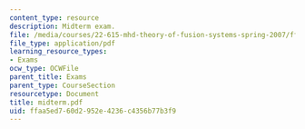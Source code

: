 ```yaml
---
content_type: resource
description: Midterm exam.
file: /media/courses/22-615-mhd-theory-of-fusion-systems-spring-2007/ffaa5ed760d2952e4236c4356b77b3f9_midterm.pdf
file_type: application/pdf
learning_resource_types:
- Exams
ocw_type: OCWFile
parent_title: Exams
parent_type: CourseSection
resourcetype: Document
title: midterm.pdf
uid: ffaa5ed7-60d2-952e-4236-c4356b77b3f9
---
```

